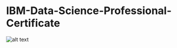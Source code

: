 # IBM-Data-Science-Professional-Certificate


![alt text](https://www.credly.com/badges/3e954a30-182d-46f1-ade0-81519b41b1e7/public_url)
